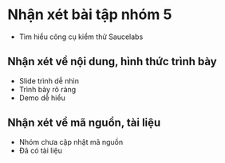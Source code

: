 # Nhận xét bài tập nhóm 5
  - Tìm hiểu công cụ kiểm thử Saucelabs

## Nhận xét về nội dung, hình thức trình bày
  - Slide trình dễ nhìn
  - Trình bày rõ ràng
  - Demo dễ hiểu

## Nhận xét về mã nguồn, tài liệu
  - Nhóm chưa cập nhật mã nguồn
  - Đã có tài liệu